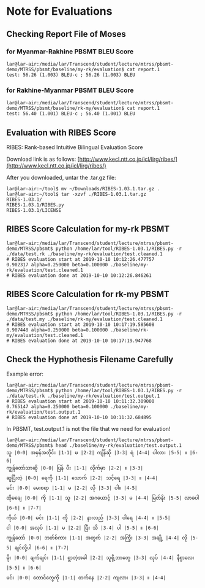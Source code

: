 # Note for Evaluations

## Checking Report File of Moses

### for Myanmar-Rakhine PBSMT BLEU Score
```
lar@lar-air:/media/lar/Transcend/student/lecture/mtrss/pbsmt-demo/MTRSS/pbsmt/baseline/my-rk/evaluation$ cat report.1 
test: 56.26 (1.003) BLEU-c ; 56.26 (1.003) BLEU
```

### for Rakhine-Myanmar PBSMT BLEU Score
```
lar@lar-air:/media/lar/Transcend/student/lecture/mtrss/pbsmt-demo/MTRSS/pbsmt/baseline/rk-my/evaluation$ cat report.1 
test: 56.40 (1.001) BLEU-c ; 56.40 (1.001) BLEU
```

## Evaluation with RIBES Score

RIBES: Rank-based Intuitive Bilingual Evaluation Score

Download link is as follows:
[http://www.kecl.ntt.co.jp/icl/lirg/ribes/](http://www.kecl.ntt.co.jp/icl/lirg/ribes/)

After you downloaded, untar the .tar.gz file:
```
lar@lar-air:~/tool$ mv ~/Downloads/RIBES-1.03.1.tar.gz .
lar@lar-air:~/tool$ tar -xzvf ./RIBES-1.03.1.tar.gz 
RIBES-1.03.1/
RIBES-1.03.1/RIBES.py
RIBES-1.03.1/LICENSE
```

## RIBES Score Calculation for my-rk PBSMT

```
lar@lar-air:/media/lar/Transcend/student/lecture/mtrss/pbsmt-demo/MTRSS/pbsmt$ python /home/lar/tool/RIBES-1.03.1/RIBES.py -r ./data/test.rk ./baseline/my-rk/evaluation/test.cleaned.1
# RIBES evaluation start at 2019-10-10 10:12:26.477757
0.902317 alpha=0.250000 beta=0.100000 ./baseline/my-rk/evaluation/test.cleaned.1
# RIBES evaluation done at 2019-10-10 10:12:26.846261
```

## RIBES Score Calculation for rk-my PBSMT

```
lar@lar-air:/media/lar/Transcend/student/lecture/mtrss/pbsmt-demo/MTRSS/pbsmt$ python /home/lar/tool/RIBES-1.03.1/RIBES.py -r ./data/test.my ./baseline/rk-my/evaluation/test.cleaned.1
# RIBES evaluation start at 2019-10-10 10:17:19.585608
0.907448 alpha=0.250000 beta=0.100000 ./baseline/rk-my/evaluation/test.cleaned.1
# RIBES evaluation done at 2019-10-10 10:17:19.947768
```

## Check the Hyphothesis Filename Carefully

Example error:
```
lar@lar-air:/media/lar/Transcend/student/lecture/mtrss/pbsmt-demo/MTRSS/pbsmt$ python /home/lar/tool/RIBES-1.03.1/RIBES.py -r ./data/test.rk ./baseline/my-rk/evaluation/test.output.1
# RIBES evaluation start at 2019-10-10 10:11:32.309000
0.765147 alpha=0.250000 beta=0.100000 ./baseline/my-rk/evaluation/test.output.1
# RIBES evaluation done at 2019-10-10 10:11:32.684895
```

In PBSMT, test.output.1 is not the file that we need for evaluation!

```
lar@lar-air:/media/lar/Transcend/student/lecture/mtrss/pbsmt-demo/MTRSS/pbsmt$ head ./baseline/my-rk/evaluation/test.output.1
သူ |0-0| အမှန်အတိုင်း |1-1| မ |2-2| ကျိန်ဆို |3-3| ရဲ |4-4| ပါလား |5-5| ။ |6-6| 
ကျွန်တော်သာဆို |0-0| ပြန် ပီး |1-1| လိုက်မှာ |2-2| ။ |3-3| 
ဆူပြီးတဲ့ |0-0| ရေကို |1-1| သောက် |2-2| သင့်ရေ |3-3| ။ |4-4| 
မင်း |0-0| မေးစရာ |1-1| မ |2-2| လို |3-3| ပါ။ |4-5| 
ထိုမချေ |0-0| ကို |1-1| သူ |2-2| အဂယောင့် |3-3| မ |4-4| မြတ်နိုး |5-5| လာခပါ |6-6| ။ |7-7| 
ကိုယ် |0-0| မင်း |1-1| ကို |2-2| နားလည် |3-3| ပါရေ |4-4| ။ |5-5| 
ငါ |0-0| အလုပ် |1-1| မ |2-2| ပြီး သိ |3-4| ပါ |5-5| ။ |6-6| 
ကျွန်တော် |0-0| ဘတ်စ်ကား |1-1| အတွက် |2-2| အကြွီး |3-3| အချို့ |4-4| လို |5-5| ချင်လို့ပါ |6-6| ။ |7-7| 
မိုး |0-0| ချက်ချင်း |1-1| ရွာတဲ့အခါ |2-2| သူရို့ဘာတွေ |3-3| လုပ် |4-4| နီစွာလေး |5-5| ။ |6-6| 
မင်း |0-0| တောင်တွေကို |1-1| တက်နေ |2-2| ကျလား |3-3| ။ |4-4| 
```
